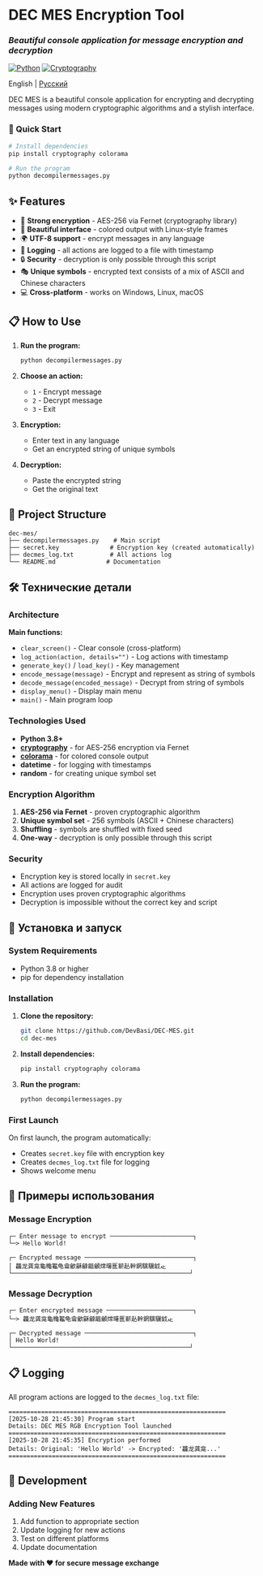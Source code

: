 # DEC MES Encryption Tool

### _Beautiful console application for message encryption and decryption_

[![Python](https://img.shields.io/badge/Python-3.8+-blue.svg)](https://www.python.org/)
[![Cryptography](https://img.shields.io/badge/Cryptography-AES--256-green.svg)](https://cryptography.io/)

English | [Русский](README.md)

DEC MES is a beautiful console application for encrypting and decrypting messages using modern cryptographic algorithms and a stylish interface.


### 🚀 Quick Start

```bash
# Install dependencies
pip install cryptography colorama

# Run the program
python decompilermessages.py
```


## ✨ Features

- 🔐 **Strong encryption** - AES-256 via Fernet (cryptography library)
- 🎨 **Beautiful interface** - colored output with Linux-style frames
- 🌍 **UTF-8 support** - encrypt messages in any language
- 📝 **Logging** - all actions are logged to a file with timestamp
- 🔒 **Security** - decryption is only possible through this script
- 🎭 **Unique symbols** - encrypted text consists of a mix of ASCII and Chinese characters
- 💻 **Cross-platform** - works on Windows, Linux, macOS

## 📋 How to Use

1. **Run the program:**
   ```bash
   python decompilermessages.py
   ```

2. **Choose an action:**
   - `1` - Encrypt message
   - `2` - Decrypt message
   - `3` - Exit

3. **Encryption:**
   - Enter text in any language
   - Get an encrypted string of unique symbols

4. **Decryption:**
   - Paste the encrypted string
   - Get the original text

## 📁 Project Structure

```
dec-mes/
├── decompilermessages.py    # Main script
├── secret.key              # Encryption key (created automatically)
├── decmes_log.txt          # All actions log
└── README.md              # Documentation
```

## 🛠 Технические детали

### Architecture

**Main functions:**
- `clear_screen()` - Clear console (cross-platform)
- `log_action(action, details="")` - Log actions with timestamp
- `generate_key()` / `load_key()` - Key management
- `encode_message(message)` - Encrypt and represent as string of symbols
- `decode_message(encoded_message)` - Decrypt from string of symbols
- `display_menu()` - Display main menu
- `main()` - Main program loop

### Technologies Used

- **Python 3.8+**
- **[cryptography](https://cryptography.io/)** - for AES-256 encryption via Fernet
- **[colorama](https://pypi.org/project/colorama/)** - for colored console output
- **datetime** - for logging with timestamps
- **random** - for creating unique symbol set

### Encryption Algorithm

1. **AES-256 via Fernet** - proven cryptographic algorithm
2. **Unique symbol set** - 256 symbols (ASCII + Chinese characters)
3. **Shuffling** - symbols are shuffled with fixed seed
4. **One-way** - decryption is only possible through this script

### Security

- Encryption key is stored locally in `secret.key`
- All actions are logged for audit
- Encryption uses proven cryptographic algorithms
- Decryption is impossible without the correct key and script

## 🚀 Установка и запуск

### System Requirements
- Python 3.8 or higher
- pip for dependency installation

### Installation

1. **Clone the repository:**
   ```bash
   git clone https://github.com/DevBasi/DEC-MES.git
   cd dec-mes
   ```

2. **Install dependencies:**
   ```bash
   pip install cryptography colorama
   ```

3. **Run the program:**
   ```bash
   python decompilermessages.py
   ```

### First Launch

On first launch, the program automatically:
- Creates `secret.key` file with encryption key
- Creates `decmes_log.txt` file for logging
- Shows welcome menu

## 📄 Примеры использования

### Message Encryption
```
┌─ Enter message to encrypt ───────────────────────┐
└─> Hello World!

┌─ Encrypted message ──────────────────────────────┐
│ 龘龙龚龛龜龝龞龟龠龡龢龣龤龥龦龧龨龩龪龫龬龭龮龯龰
└─────────────────────────────────────────────────┘
```

### Message Decryption
```
┌─ Enter encrypted message ────────────────────────┐
└─> 龘龙龚龛龜龝龞龟龠龡龢龣龤龥龦龧龨龩龪龫龬龭龮龯龰

┌─ Decrypted message ──────────────────────────────┐
│ Hello World!
└─────────────────────────────────────────────────┘
```

## 📋 Logging

All program actions are logged to the `decmes_log.txt` file:

```
============================================================
[2025-10-28 21:45:30] Program start
Details: DEC MES RGB Encryption Tool launched
============================================================
[2025-10-28 21:45:35] Encryption performed
Details: Original: 'Hello World' -> Encrypted: '龘龙龚龛...'
============================================================
```

## 🔧 Development

### Adding New Features

1. Add function to appropriate section
2. Update logging for new actions
3. Test on different platforms
4. Update documentation

**Made with ❤️ for secure message exchange**
